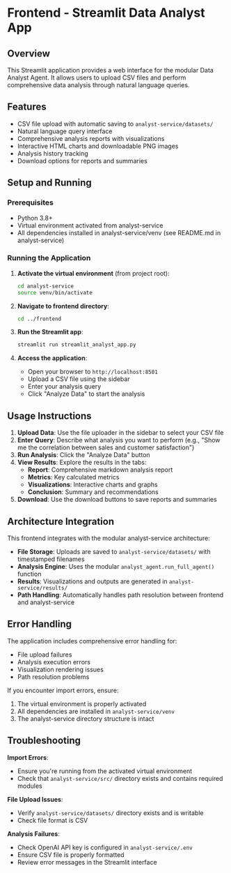 # Frontend - Streamlit Data Analyst App

## Overview
This Streamlit application provides a web interface for the modular Data Analyst Agent. It allows users to upload CSV files and perform comprehensive data analysis through natural language queries.

## Features
- CSV file upload with automatic saving to `analyst-service/datasets/`
- Natural language query interface
- Comprehensive analysis reports with visualizations
- Interactive HTML charts and downloadable PNG images
- Analysis history tracking
- Download options for reports and summaries

## Setup and Running

### Prerequisites
- Python 3.8+
- Virtual environment activated from analyst-service
- All dependencies installed in analyst-service/venv (see README.md in analyst-service)

### Running the Application

1. **Activate the virtual environment** (from project root):
   ```bash
   cd analyst-service
   source venv/bin/activate
   ```

2. **Navigate to frontend directory**:
   ```bash
   cd ../frontend
   ```

3. **Run the Streamlit app**:
   ```bash
   streamlit run streamlit_analyst_app.py
   ```

4. **Access the application**:
   - Open your browser to `http://localhost:8501`
   - Upload a CSV file using the sidebar
   - Enter your analysis query
   - Click "Analyze Data" to start the analysis

## Usage Instructions

1. **Upload Data**: Use the file uploader in the sidebar to select your CSV file
2. **Enter Query**: Describe what analysis you want to perform (e.g., "Show me the correlation between sales and customer satisfaction")
3. **Run Analysis**: Click the "Analyze Data" button
4. **View Results**: Explore the results in the tabs:
   - **Report**: Comprehensive markdown analysis report
   - **Metrics**: Key calculated metrics
   - **Visualizations**: Interactive charts and graphs
   - **Conclusion**: Summary and recommendations
5. **Download**: Use the download buttons to save reports and summaries

## Architecture Integration

This frontend integrates with the modular analyst-service architecture:

- **File Storage**: Uploads are saved to `analyst-service/datasets/` with timestamped filenames
- **Analysis Engine**: Uses the modular `analyst_agent.run_full_agent()` function
- **Results**: Visualizations and outputs are generated in `analyst-service/results/`
- **Path Handling**: Automatically handles path resolution between frontend and analyst-service

## Error Handling

The application includes comprehensive error handling for:
- File upload failures
- Analysis execution errors
- Visualization rendering issues
- Path resolution problems

If you encounter import errors, ensure:
1. The virtual environment is properly activated
2. All dependencies are installed in `analyst-service/venv`
3. The analyst-service directory structure is intact

## Troubleshooting

**Import Errors**:
- Ensure you're running from the activated virtual environment
- Check that `analyst-service/src/` directory exists and contains required modules

**File Upload Issues**:
- Verify `analyst-service/datasets/` directory exists and is writable
- Check file format is CSV

**Analysis Failures**:
- Check OpenAI API key is configured in `analyst-service/.env`
- Ensure CSV file is properly formatted
- Review error messages in the Streamlit interface